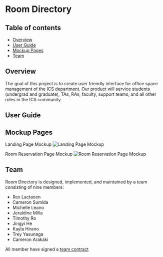 # Room Directory

## Table of contents

* [Overview](#overview)
* [User Guide](#user-guide)
* [Mockup Pages](#mockup-pages)
* [Team](#team)

## Overview

The goal of this project is to create user friendly interface for office space management of the ICS department. Our product will service students (undergrad and graduate), TAs, RAs, faculty, support teams, and all other roles in the ICS community.

## User Guide

## Mockup Pages
Landing Page Mockup
![Landing Page Mockup](https://cdn.discordapp.com/attachments/1064639228056711178/1064651455530807339/IMG_0154.png)

Room Reservation Page Mockup
![Room Reservation Page Mockup](https://cdn.discordapp.com/attachments/1064639228056711178/1065045450585018499/Screen_Shot_2023-01-17_at_1.09.50_PM.png)

## Team

Room Directory is designed, implemented, and maintained by a team consisting of nine members: 
* Rex Lactaoen
* Cameron Sumida 
* Michelle Leano
* Jeraldine Milla
* Timothy Ro
* Jingyi He
* Kayla Hirano
* Trey Yasunaga
* Cameron Arakaki

All member have signed a [team contract](https://docs.google.com/document/d/1eKRh4N_Ak8qnQbBEGrxAVlJxxvsMIjg8wWbFX2ZBQhc/edit?usp=sharing)
